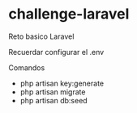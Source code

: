 # challenge-laravel
Reto basico Laravel

Recuerdar configurar el .env

Comandos

+ php artisan key:generate
+ php artisan migrate
+ php artisan db:seed
